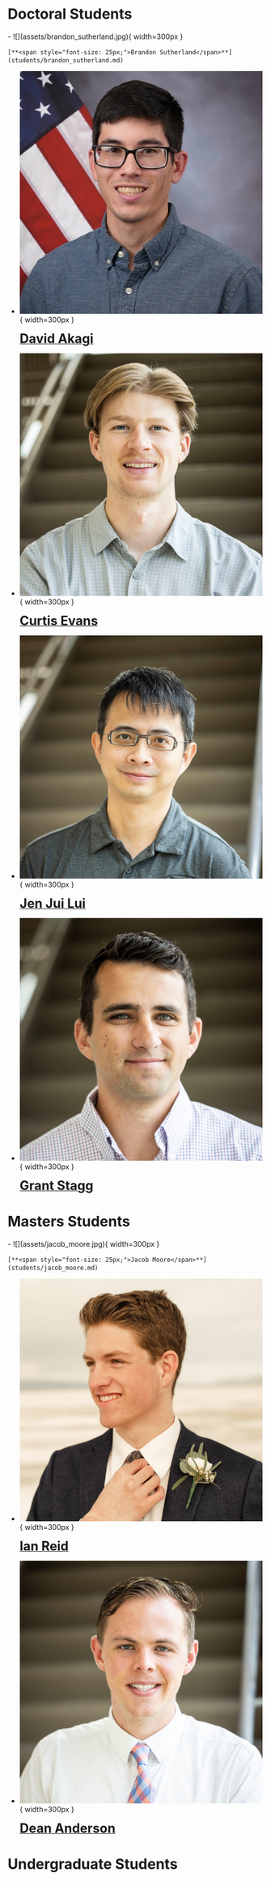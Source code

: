 <!--
EDITING GUIDELINES

The directory is organized with Material for MkDocs' grid feature.

To add an entry to this page, we need to two things:
1. Add a photo and entry to the current_student.md page.
2. Copy the template student page and fill it with your information.

To do the first:
Copy the template below and add it inside the <div> HTML blocks for the correct section. Replace all `first` and `last` with your own name. Copy a professional photo of yourself named first_last.jpg (or .png, just make sure to update the filepath on the grid entry too) to the docs/directory/assets folder, cropped to be square and no larger than 600x600 in resolution, to keep webpage load times quick. GIMP can do this with it's crop tool and `Image > Scale Image`.

To do the second:
Copy the template.md file in the docs/directory/students folder, renaming your copy to first_last.md of your name. Populate each section of the template with your information.

Once you've done this follow the instructions in the README.md to build and host the webpage locally (it's much easier than it sounds) and make sure everything looks good with your additions. Also, check out the documentation for Material for MkDocs to learn about what you can do with your page: https://squidfunk.github.io/mkdocs-material/

All student pages, past and current, are found in this directory so their URLs don't change when they get moved from current to past.

TEMPLATE
```
-   ![](assets/first_last.jpg){ width=300px }

    [**<span style="font-size: 25px;">First Last</span>**](students/first_last.md)
```

-->

# Doctoral Students

<div class="grid cards" markdown>
-   ![](assets/brandon_sutherland.jpg){ width=300px }

    [**<span style="font-size: 25px;">Brandon Sutherland</span>**](students/brandon_sutherland.md)

-   ![](assets/david_akagi.jpg){ width=300px }

    [**<span style="font-size: 25px;">David Akagi</span>**](students/david_akagi.md)

-   ![](assets/curtis_evans.jpg){ width=300px }

    [**<span style="font-size: 25px;">Curtis Evans</span>**](students/curtis_evans.md)

-   ![](assets/jj_liu.jpg){ width=300px }

    [**<span style="font-size: 25px;">Jen Jui Lui</span>**](students/jen_jui_liu.md)

-   ![](assets/grant_stagg.jpg){ width=300px }

    [**<span style="font-size: 25px;">Grant Stagg</span>**](students/grant_stagg.md)
</div>

# Masters Students

<div class="grid cards" markdown>
-   ![](assets/jacob_moore.jpg){ width=300px }

    [**<span style="font-size: 25px;">Jacob Moore</span>**](students/jacob_moore.md)

-   ![](assets/ian_reid.jpg){ width=300px }

    [**<span style="font-size: 25px;">Ian Reid</span>**](students/ian_reid.md)

-   ![](assets/dean_anderson.jpg){ width=300px }

    [**<span style="font-size: 25px;">Dean Anderson</span>**](students/dean_anderson.md)
</div>

# Undergraduate Students

<div class="grid cards" markdown>

</div>
